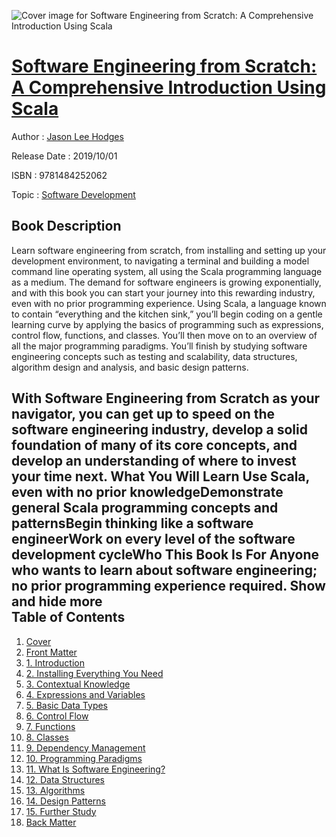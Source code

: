 ![Cover image for Software Engineering from Scratch: A Comprehensive Introduction Using Scala](https://imgdetail.ebookreading.net/cover/cover/20200215/EB9781484252062.jpg)

[Software Engineering from Scratch: A Comprehensive Introduction Using Scala](https://ebookreading.net/view/book/Software+Engineering+from+Scratch%3A+A+Comprehensive+Introduction+Using+Scala-EB9781484252062_1.html "Software Engineering from Scratch: A Comprehensive Introduction Using Scala")
====================================================================================================================

Author : [Jason Lee Hodges](https://ebookreading.net/search/author/Jason+Lee+Hodges)

Release Date : 2019/10/01

ISBN : 9781484252062

Topic : [Software Development](https://ebookreading.net/search/category/software-development)

Book Description
-----------------

 Learn software engineering from scratch, from installing and setting up your development environment, to navigating a terminal and building a model command line operating system, all using the Scala programming language as a medium. The demand for software engineers is growing exponentially, and with this book you can start your journey into this rewarding industry, even with no prior programming experience.
Using Scala, a language known to contain “everything and the kitchen sink,” you’ll begin coding on a gentle learning curve by applying the basics of programming such as expressions, control flow, functions, and classes. You’ll then move on to an overview of all the major programming paradigms. You’ll finish by studying software engineering concepts such as testing and scalability, data structures, algorithm design and analysis, and basic design patterns. 
 
With Software Engineering from Scratch as your navigator, you can get up to speed on the software engineering industry, develop a solid foundation of many of its core concepts, and develop an understanding of where to invest your time next.
What You Will Learn
Use Scala, even with no prior knowledgeDemonstrate general Scala programming concepts and patternsBegin thinking like a software engineerWork on every level of the software development cycleWho This Book Is For
Anyone who wants to learn about software engineering; no prior programming experience required.
        Show and hide more                
Table of Contents
-----------------

1. [Cover](https://ebookreading.net/view/book/Software+Engineering+from+Scratch%3A+A+Comprehensive+Introduction+Using+Scala-EB9781484252062_1.html)
1. [Front Matter](https://ebookreading.net/view/book/Software+Engineering+from+Scratch%3A+A+Comprehensive+Introduction+Using+Scala-EB9781484252062_2.html)
1. [1. Introduction](https://ebookreading.net/view/book/Software+Engineering+from+Scratch%3A+A+Comprehensive+Introduction+Using+Scala-EB9781484252062_3.html)
1. [2. Installing Everything You Need](https://ebookreading.net/view/book/Software+Engineering+from+Scratch%3A+A+Comprehensive+Introduction+Using+Scala-EB9781484252062_4.html)
1. [3. Contextual Knowledge](https://ebookreading.net/view/book/Software+Engineering+from+Scratch%3A+A+Comprehensive+Introduction+Using+Scala-EB9781484252062_5.html)
1. [4. Expressions and Variables](https://ebookreading.net/view/book/Software+Engineering+from+Scratch%3A+A+Comprehensive+Introduction+Using+Scala-EB9781484252062_6.html)
1. [5. Basic Data Types](https://ebookreading.net/view/book/Software+Engineering+from+Scratch%3A+A+Comprehensive+Introduction+Using+Scala-EB9781484252062_7.html)
1. [6. Control Flow](https://ebookreading.net/view/book/Software+Engineering+from+Scratch%3A+A+Comprehensive+Introduction+Using+Scala-EB9781484252062_8.html)
1. [7. Functions](https://ebookreading.net/view/book/Software+Engineering+from+Scratch%3A+A+Comprehensive+Introduction+Using+Scala-EB9781484252062_9.html)
1. [8. Classes](https://ebookreading.net/view/book/Software+Engineering+from+Scratch%3A+A+Comprehensive+Introduction+Using+Scala-EB9781484252062_10.html)
1. [9. Dependency Management](https://ebookreading.net/view/book/Software+Engineering+from+Scratch%3A+A+Comprehensive+Introduction+Using+Scala-EB9781484252062_11.html)
1. [10. Programming Paradigms](https://ebookreading.net/view/book/Software+Engineering+from+Scratch%3A+A+Comprehensive+Introduction+Using+Scala-EB9781484252062_12.html)
1. [11. What Is Software Engineering?](https://ebookreading.net/view/book/Software+Engineering+from+Scratch%3A+A+Comprehensive+Introduction+Using+Scala-EB9781484252062_13.html)
1. [12. Data Structures](https://ebookreading.net/view/book/Software+Engineering+from+Scratch%3A+A+Comprehensive+Introduction+Using+Scala-EB9781484252062_14.html)
1. [13. Algorithms](https://ebookreading.net/view/book/Software+Engineering+from+Scratch%3A+A+Comprehensive+Introduction+Using+Scala-EB9781484252062_15.html)
1. [14. Design Patterns](https://ebookreading.net/view/book/Software+Engineering+from+Scratch%3A+A+Comprehensive+Introduction+Using+Scala-EB9781484252062_16.html)
1. [15. Further Study](https://ebookreading.net/view/book/Software+Engineering+from+Scratch%3A+A+Comprehensive+Introduction+Using+Scala-EB9781484252062_17.html)
1. [Back Matter](https://ebookreading.net/view/book/Software+Engineering+from+Scratch%3A+A+Comprehensive+Introduction+Using+Scala-EB9781484252062_18.html)
